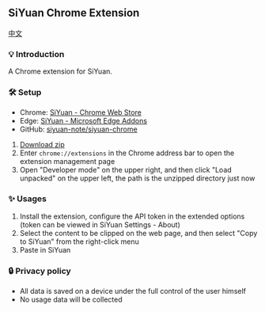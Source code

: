 ## SiYuan Chrome Extension 

[中文](https://github.com/siyuan-note/siyuan-chrome/blob/main/README_zh_CN.md)

### 💡 Introduction

A Chrome extension for SiYuan.

### 🛠️ Setup

* Chrome: [SiYuan - Chrome Web Store](https://chrome.google.com/webstore/detail/siyuan/hkcgjbeblifaincobbcfiffbpgoafepk)
* Edge: [SiYuan - Microsoft Edge Addons](https://microsoftedge.microsoft.com/addons/detail/siyuan/lclhdlhleinlppggbbgimbekofanbkcf)
* GitHub: [siyuan-note/siyuan-chrome](https://github.com/siyuan-note/siyuan-chrome)

1. [Download zip](https://github.com/siyuan-note/chrome-web-clipper/archive/refs/heads/main.zip)
2. Enter `chrome://extensions` in the Chrome address bar to open the extension management page
3. Open "Developer mode" on the upper right, and then click "Load unpacked" on the upper left, the path is the unzipped directory just now

### ✨  Usages

1. Install the extension, configure the API token in the extended options (token can be viewed in SiYuan Settings - About)
2. Select the content to be clipped on the web page, and then select "Copy to SiYuan" from the right-click menu
3. Paste in SiYuan

### 🔒 Privacy policy

* All data is saved on a device under the full control of the user himself
* No usage data will be collected
